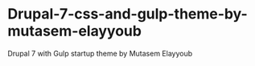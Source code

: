 # Drupal-7-css-and-gulp-theme-by-mutasem-elayyoub
Drupal 7 with Gulp startup theme by Mutasem Elayyoub
